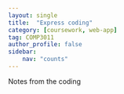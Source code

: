 ```yaml
---
layout: single
title:  "Express coding"
category: [coursework, web-app]
tag: COMP3011
author_profile: false
sidebar:
    nav: "counts"
---
```


Notes from the coding

